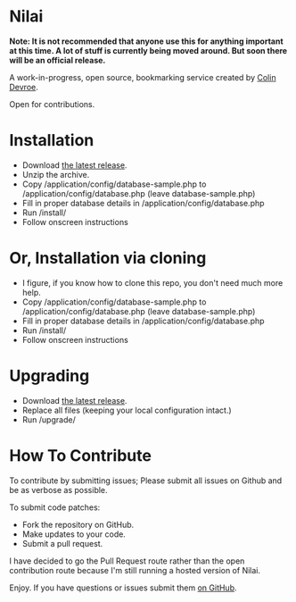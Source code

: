 Nilai
=======

**Note: It is not recommended that anyone use this for anything important at this time. A lot of stuff is currently being moved around. But soon there will be an official release.**

A work-in-progress, open source, bookmarking service created by [Colin Devroe](http://colin.getbarley.com/).

Open for contributions.

Installation
==

- Download [the latest release](https://github.com/cdevroe/nilai/releases).
- Unzip the archive.
- Copy /application/config/database-sample.php to /application/config/database.php (leave database-sample.php)
- Fill in proper database details in /application/config/database.php
- Run /install/
- Follow onscreen instructions

Or, Installation via cloning
==

- I figure, if you know how to clone this repo, you don't need much more help.
- Copy /application/config/database-sample.php to /application/config/database.php (leave database-sample.php)
- Fill in proper database details in /application/config/database.php
- Run /install/
- Follow onscreen instructions

Upgrading
== 

- Download [the latest release](https://github.com/cdevroe/nilai/releases).
- Replace all files (keeping your local configuration intact.)
- Run /upgrade/

How To Contribute
==

To contribute by submitting issues; Please submit all issues on Github and be as verbose as possible.

To submit code patches:

- Fork the repository on GitHub.
- Make updates to your code.
- Submit a pull request.

I have decided to go the Pull Request route rather than the open contribution route because I'm still running a hosted version of Nilai.

Enjoy. If you have questions or issues submit them [on GitHub](http://github.com/cdevroe/nilai).